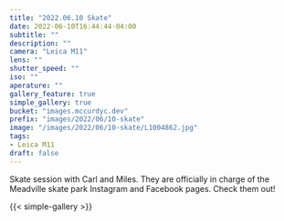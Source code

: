 ```yaml
---
title: "2022.06.10 Skate"
date: 2022-06-10T16:44:44-04:00
subtitle: ""
description: ""
camera: "Leica M11"
lens: ""
shutter_speed: ""
iso: ""
aperature: ""
gallery_feature: true
simple_gallery: true
bucket: "images.mccurdyc.dev"
prefix: "images/2022/06/10-skate"
image: "/images/2022/06/10-skate/L1004862.jpg"
tags:
- Leica M11
draft: false
---
```


Skate session with Carl and Miles. They are officially in charge of the Meadville
skate park Instagram and Facebook pages. Check them out!

{{< simple-gallery >}}
